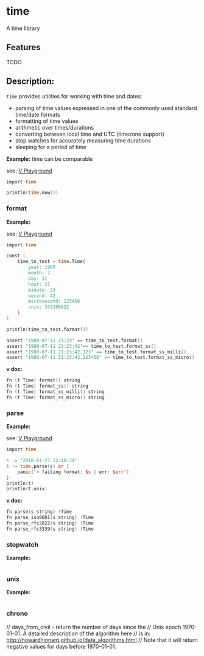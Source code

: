 # time

A time library

## Features

TODO

## Description:

`time` provides utilities for working with time and dates:

- parsing of time values expressed in one of the commonly used standard time/date formats
- formatting of time values
- arithmetic over times/durations
- converting between local time and UTC (timezone support)
- stop watches for accurately measuring time durations
- sleeping for a period of time

**Example:**
time can be comparable

see: [V Playground](https://play.vlang.io/p/c121a6dda7)

```v
import time

println(time.now())
```

### format

**Example:**

see: [V Playground](https://play.vlang.io/p/133d1a0ce5)

```v
import time

const (
	time_to_test = time.Time{
		year: 1980
		month: 7
		day: 11
		hour: 21
		minute: 23
		second: 42
		microsecond: 123456
		unix: 332198622
	}
)

println(time_to_test.format())

assert '1980-07-11 21:23' == time_to_test.format()
assert '1980-07-11 21:23:42'== time_to_test.format_ss()
assert '1980-07-11 21:23:42.123' == time_to_test.format_ss_milli()
assert '1980-07-11 21:23:42.123456' == time_to_test.format_ss_micro()
```

**v doc:**

```v ignore
fn (t Time) format() string
fn (t Time) format_ss() string
fn (t Time) format_ss_milli() string
fn (t Time) format_ss_micro() string
```

### parse

**Example:**

see: [V Playground](https://play.vlang.io/p/b02ca6027f)

```v
import time

s := '2018-01-27 12:48:34'
t := time.parse(s) or {
    panic('> failing format: $s | err: $err')
}
println(t)
println(t.unix)
```

**v doc:**

```v ignore
fn parse(s string) !Time
fn parse_iso8601(s string) !Time
fn parse_rfc2822(s string) !Time
fn parse_rfc3339(s string) !Time
```

### stopwatch

**Example:**

```v

```

### unix

**Example:**

```v

```

### chrono

// days_from_civil - return the number of days since the
// Unix epoch 1970-01-01. A detailed description of the algorithm here
// is in: http://howardhinnant.github.io/date_algorithms.html
// Note that it will return negative values for days before 1970-01-01.
